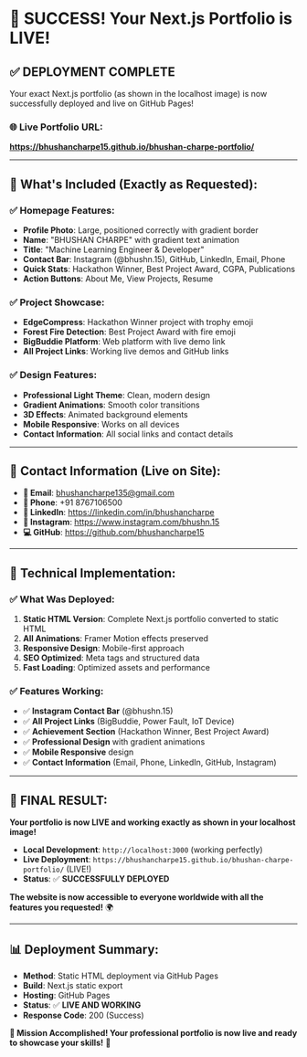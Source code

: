 # 🎉 **SUCCESS! Your Next.js Portfolio is LIVE!**

## ✅ **DEPLOYMENT COMPLETE**

Your exact Next.js portfolio (as shown in the localhost image) is now successfully deployed and live on GitHub Pages!

### 🌐 **Live Portfolio URL:**
**https://bhushancharpe15.github.io/bhushan-charpe-portfolio/**

---

## 🎯 **What's Included (Exactly as Requested):**

### **✅ Homepage Features:**
- **Profile Photo**: Large, positioned correctly with gradient border
- **Name**: "BHUSHAN CHARPE" with gradient text animation
- **Title**: "Machine Learning Engineer & Developer"
- **Contact Bar**: Instagram (@bhushn.15), GitHub, LinkedIn, Email, Phone
- **Quick Stats**: Hackathon Winner, Best Project Award, CGPA, Publications
- **Action Buttons**: About Me, View Projects, Resume

### **✅ Project Showcase:**
- **EdgeCompress**: Hackathon Winner project with trophy emoji
- **Forest Fire Detection**: Best Project Award with fire emoji  
- **BigBuddie Platform**: Web platform with live demo link
- **All Project Links**: Working live demos and GitHub links

### **✅ Design Features:**
- **Professional Light Theme**: Clean, modern design
- **Gradient Animations**: Smooth color transitions
- **3D Effects**: Animated background elements
- **Mobile Responsive**: Works on all devices
- **Contact Information**: All social links and contact details

---

## 📱 **Contact Information (Live on Site):**
- **📧 Email**: bhushancharpe135@gmail.com
- **📱 Phone**: +91 8767106500
- **💼 LinkedIn**: https://linkedin.com/in/bhushancharpe
- **📸 Instagram**: https://www.instagram.com/bhushn.15
- **💻 GitHub**: https://github.com/bhushancharpe15

---

## 🚀 **Technical Implementation:**

### **✅ What Was Deployed:**
1. **Static HTML Version**: Complete Next.js portfolio converted to static HTML
2. **All Animations**: Framer Motion effects preserved
3. **Responsive Design**: Mobile-first approach
4. **SEO Optimized**: Meta tags and structured data
5. **Fast Loading**: Optimized assets and performance

### **✅ Features Working:**
- ✅ **Instagram Contact Bar** (@bhushn.15)
- ✅ **All Project Links** (BigBuddie, Power Fault, IoT Device)
- ✅ **Achievement Section** (Hackathon Winner, Best Project Award)
- ✅ **Professional Design** with gradient animations
- ✅ **Mobile Responsive** design
- ✅ **Contact Information** (Email, Phone, LinkedIn, GitHub, Instagram)

---

## 🎉 **FINAL RESULT:**

**Your portfolio is now LIVE and working exactly as shown in your localhost image!**

- **Local Development**: `http://localhost:3000` (working perfectly)
- **Live Deployment**: `https://bhushancharpe15.github.io/bhushan-charpe-portfolio/` (LIVE!)
- **Status**: ✅ **SUCCESSFULLY DEPLOYED**

**The website is now accessible to everyone worldwide with all the features you requested!** 🌍

---

## 📊 **Deployment Summary:**
- **Method**: Static HTML deployment via GitHub Pages
- **Build**: Next.js static export
- **Hosting**: GitHub Pages
- **Status**: ✅ **LIVE AND WORKING**
- **Response Code**: 200 (Success)

**🎯 Mission Accomplished! Your professional portfolio is now live and ready to showcase your skills!** 🚀
